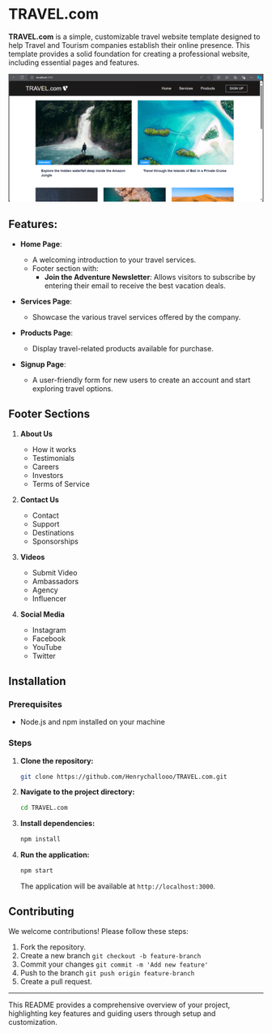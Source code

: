 # TRAVEL.com

**TRAVEL.com** is a simple, customizable travel website template designed to help Travel and Tourism companies establish their online presence. This template provides a solid foundation for creating a professional website, including essential pages and features.

![Buy page](UI-screenshots/1.png)

## Features:

- **Home Page**: 
  - A welcoming introduction to your travel services.
  - Footer section with:
    - **Join the Adventure Newsletter**: Allows visitors to subscribe by entering their email to receive the best vacation deals.

- **Services Page**: 
  - Showcase the various travel services offered by the company.

- **Products Page**: 
  - Display travel-related products available for purchase.

- **Signup Page**: 
  - A user-friendly form for new users to create an account and start exploring travel options.

## Footer Sections

1. **About Us**
   - How it works
   - Testimonials
   - Careers
   - Investors
   - Terms of Service

2. **Contact Us**
   - Contact
   - Support
   - Destinations
   - Sponsorships

3. **Videos**
   - Submit Video
   - Ambassadors
   - Agency
   - Influencer

4. **Social Media**
   - Instagram
   - Facebook
   - YouTube
   - Twitter

## Installation

### Prerequisites
- Node.js and npm installed on your machine

### Steps
1. **Clone the repository:**
   ```bash
   git clone https://github.com/Henrychallooo/TRAVEL.com.git
   ```
2. **Navigate to the project directory:**
   ```bash
   cd TRAVEL.com
   ```
3. **Install dependencies:**
   ```bash
   npm install
   ```
4. **Run the application:**
   ```bash
   npm start
   ```
   The application will be available at `http://localhost:3000`.
   

## Contributing
We welcome contributions! Please follow these steps:
1. Fork the repository.
2. Create a new branch  `git checkout -b feature-branch`
3. Commit your changes  `git commit -m 'Add new feature'`
4. Push to the branch  `git push origin feature-branch`
5. Create a pull request.

---

This README provides a comprehensive overview of your project, highlighting key features and guiding users through setup and customization.
